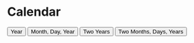 <h1>Calendar</h1>
<style> @import url('https://fonts.googleapis.com/css2?family=Source+Sans+Pro:wght@200&display=swap'); </style>
<button onclick="showYear()">Year</button>
<button onclick="showMdy()">Month, Day, Year</button>
<button onclick="showTwoYears()">Two Years</button>
<button onclick="showTwoMdy()">Two Months, Days, Years</button>



<div id="yearCalendar">
</div>

<div id="yearCalendarHTMLInfo">
</div>

<div id="mdyCalendar">
</div>

<div id="mdyCalendarHTMLInfo">
</div>

<div id="twoYearsCalendar">
</div>

<div id="twoYearsCalendarHTMLInfo">
</div>

<div id="twoMdyCalendar">
</div>

<div id="twoMdyCalendarHTMLInfo">
</div>



<script>
 
  function showYear() {

    // clear the other divs
    document.getElementById("mdyCalendar").innerHTML = "";
    document.getElementById("twoYearsCalendar").innerHTML = "";
    document.getElementById("twoMdyCalendar").innerHTML = "";

    document.getElementById("yearCalendar").innerHTML = "";

    // create a para element and paste "Year" onto html
    let title = document.createElement("p");
    title.appendChild(document.createTextNode("Year:"));
    document.getElementById("yearCalendar").appendChild(title);

    // input text box
    let yearText = document.createElement("INPUT");
    yearText.setAttribute("id", "yearTextBoxId");
    yearText.setAttribute("type", "text"); 
    document.getElementById("yearCalendar").appendChild(yearText);

    // button
    let yearFactsButton = document.createElement("BUTTON");
    //yearFactsButton.setAttribute("id", "yearFactsButtonId");
    yearFactsButton.appendChild(document.createTextNode("Get facts")); 
    // API stuff
    yearFactsButton.onclick = function() {
      // clear contents
      document.getElementById("yearCalendarHTMLInfo").innerHTML = "";

      // get the year inputted in the text box
      let yearInput = document.getElementById("yearTextBoxId").value;

      const urlStart = "https://crimebusterstest.tk/api/calendar/";
      let url = urlStart + "isLeapYear/" + yearInput;

      console.log(url); 

      fetch(url)
        .then(res => res.json())
        .then(data => {
          console.log(data);

          let yearInfo = document.createElement("p");
          yearInfo.appendChild(document.createTextNode("Leap Year? "));
          yearInfo.appendChild(document.createTextNode(data.isLeapYear));
          document.getElementById("yearCalendarHTMLInfo").appendChild(yearInfo);
        
        })

          // 2nd API endpoint
          url = urlStart + "firstDayOfYear/" + yearInput;

          console.log(url); 

          fetch(url)
            .then(res => res.json())
            .then(data => {
              console.log(data);
              
              let yearInfo = document.createElement("p");
              yearInfo.appendChild(document.createTextNode("First day of year: "));
              yearInfo.appendChild(document.createTextNode(data.firstDayOfYear));
              document.getElementById("yearCalendarHTMLInfo").appendChild(yearInfo);
            
            })
    };
    // add button to HTML
    document.getElementById("yearCalendar").appendChild(yearFactsButton);


    
  }
  
  function showMdy() {
    let br = document.createElement("br");

    document.getElementById("yearCalendar").innerHTML = "";
    document.getElementById("twoYearsCalendar").innerHTML = "";
    document.getElementById("twoMdyCalendar").innerHTML = "";

    document.getElementById("mdyCalendar").innerHTML = "";

    let title = document.createElement("p");
    title.appendChild(document.createTextNode("Month, Day, Year:"));
    document.getElementById("mdyCalendar").appendChild(title);

    let mdyMText = document.createElement("INPUT");
    mdyMText.setAttribute("id", "mdyMTextBoxId");
    mdyMText.setAttribute("type", "text"); 
    document.getElementById("mdyCalendar").appendChild(mdyMText);

    document.getElementById("mdyCalendar").appendChild(br);

    let mdyDText = document.createElement("INPUT");
    mdyDText.setAttribute("id", "mdyDTextBoxId");
    mdyDText.setAttribute("type", "text"); 
    document.getElementById("mdyCalendar").appendChild(mdyDText);

    document.getElementById("mdyCalendar").appendChild(br.cloneNode());

    let mdyYText = document.createElement("INPUT");
    mdyYText.setAttribute("id", "mdyYTextBoxId");
    mdyYText.setAttribute("type", "text"); 
    document.getElementById("mdyCalendar").appendChild(mdyYText);


    let mdyFactsButton = document.createElement("BUTTON");
    mdyFactsButton.appendChild(document.createTextNode("Get facts")); 
    
    // API stuff
    mdyFactsButton.onclick = function() {
      document.getElementById("mdyCalendarHTMLInfo").innerHTML = "";

      let mdyMInput = document.getElementById("mdyMTextBoxId").value;
      let mdyDInput = document.getElementById("mdyDTextBoxId").value;
      let mdyYInput = document.getElementById("mdyYTextBoxId").value;

      const urlStart = "https://crimebusterstest.tk/api/calendar/";
      let url = urlStart + "dayOfYear/" + mdyMInput + "/" + mdyDInput + "/" + mdyYInput;

      console.log(url); 

      fetch(url)
        .then(res => res.json())
        .then(data => {
          console.log(data);
           
          let mdyInfo = document.createElement("p");
          mdyInfo.appendChild(document.createTextNode("Number of days since Jan. 1st: "));
          mdyInfo.appendChild(document.createTextNode(data.dayOfYear));
          document.getElementById("mdyCalendarHTMLInfo").appendChild(mdyInfo);
        
        })
      

          // 2nd API endpoint

        url = urlStart + "dayOfWeek/" + mdyMInput + "/" + mdyDInput + "/" + mdyYInput;

          console.log(url); 

          fetch(url)
            .then(res => res.json())
            .then(data => {
              console.log(data);
              
              let mdyInfo = document.createElement("p");
              mdyInfo.appendChild(document.createTextNode("Day of the week: "));
              mdyInfo.appendChild(document.createTextNode(data.dayOfWeek));
              document.getElementById("mdyCalendarHTMLInfo").appendChild(mdyInfo);
            
            })
            
    };
    
    // add button to HTML
    document.getElementById("mdyCalendar").appendChild(mdyFactsButton);

  } 

  
  
function showTwoYears() {
    let br = document.createElement("br");

    document.getElementById("yearCalendar").innerHTML = "";
    document.getElementById("mdyCalendar").innerHTML = "";
    document.getElementById("twoMdyCalendar").innerHTML = "";

    document.getElementById("twoYearsCalendar").innerHTML = "";

    let title = document.createElement("p");
    title.appendChild(document.createTextNode("Two Years:"));
    document.getElementById("twoYearsCalendar").appendChild(title);

    let twoYearsY1Text = document.createElement("INPUT");
    twoYearsY1Text.setAttribute("id", "twoYearsY1TextBoxId");
    twoYearsY1Text.setAttribute("type", "text"); 
    document.getElementById("twoYearsCalendar").appendChild(twoYearsY1Text);

    document.getElementById("twoYearsCalendar").appendChild(br);

    let twoYearsY2Text = document.createElement("INPUT");
    twoYearsY2Text.setAttribute("id", "twoYearsY2TextBoxId");
    twoYearsY2Text.setAttribute("type", "text"); 
    document.getElementById("twoYearsCalendar").appendChild(twoYearsY2Text);

    document.getElementById("mdyCalendar").appendChild(br.cloneNode());


    let twoYearsFactsButton = document.createElement("BUTTON");
    twoYearsFactsButton.appendChild(document.createTextNode("Get facts")); 
    
    // API stuff
    twoYearsFactsButton.onclick = function() {
      document.getElementById("twoYearsCalendarHTMLInfo").innerHTML = "";

      let twoYearsY1Input = document.getElementById("twoYearsY1TextBoxId").value;
      let twoYearsY2Input = document.getElementById("twoYearsY2TextBoxId").value;

      const urlStart = "https://crimebusterstest.tk/api/calendar/";
      let url = urlStart + "numberOfLeapYears/" + twoYearsY1Input + "/" + twoYearsY2Input;
      console.log(url); 

      fetch(url)
        .then(res => res.json())
        .then(data => {
          console.log(data);
           
          let twoYearsInfo = document.createElement("p");
          twoYearsInfo.appendChild(document.createTextNode("Number of leap years between Year 1 and Year 2: "));
          twoYearsInfo.appendChild(document.createTextNode(data.numberOfLeapYears));
          document.getElementById("twoYearsCalendarHTMLInfo").appendChild(twoYearsInfo);
        
        })
             
    };
    
    // add button to HTML
    document.getElementById("twoYearsCalendar").appendChild(twoYearsFactsButton);

  } 

  
  function showTwoMdy() {
    let br = document.createElement("br");

    document.getElementById("yearCalendar").innerHTML = "";
    document.getElementById("twoYearsCalendar").innerHTML = "";
    document.getElementById("mdyCalendar").innerHTML = "";

    document.getElementById("twoMdyCalendar").innerHTML = "";

    let title = document.createElement("p");
    title.appendChild(document.createTextNode("Month 1, Day 1, Year 1, Month 2, Day 2, Year 2"));
    document.getElementById("twoMdyCalendar").appendChild(title);


    let twoMdyM1Text = document.createElement("INPUT");
    twoMdyM1Text.setAttribute("id", "twoMdyM1TextBoxId");
    twoMdyM1Text.setAttribute("type", "text"); 
    document.getElementById("twoMdyCalendar").appendChild(twoMdyM1Text);

    document.getElementById("twoMdyCalendar").appendChild(br.cloneNode());

    let twoMdyD1Text = document.createElement("INPUT");
    twoMdyD1Text.setAttribute("id", "twoMdyD1TextBoxId");
    twoMdyD1Text.setAttribute("type", "text"); 
    document.getElementById("twoMdyCalendar").appendChild(twoMdyD1Text);

    document.getElementById("twoMdyCalendar").appendChild(br.cloneNode());

    let twoMdyY1Text = document.createElement("INPUT");
    twoMdyY1Text.setAttribute("id", "twoMdyY1TextBoxId");
    twoMdyY1Text.setAttribute("type", "text"); 
    document.getElementById("twoMdyCalendar").appendChild(twoMdyY1Text);

    document.getElementById("twoMdyCalendar").appendChild(br.cloneNode());
    
    let twoMdyM2Text = document.createElement("INPUT");
    twoMdyM2Text.setAttribute("id", "twoMdyM2TextBoxId");
    twoMdyM2Text.setAttribute("type", "text"); 
    document.getElementById("twoMdyCalendar").appendChild(twoMdyM2Text);

    document.getElementById("twoMdyCalendar").appendChild(br);

    let twoMdyD2Text = document.createElement("INPUT");
    twoMdyD2Text.setAttribute("id", "twoMdyD2TextBoxId");
    twoMdyD2Text.setAttribute("type", "text"); 
    document.getElementById("twoMdyCalendar").appendChild(twoMdyD2Text);

    document.getElementById("twoMdyCalendar").appendChild(br.cloneNode());

    let twoMdyY2Text = document.createElement("INPUT");
    twoMdyY2Text.setAttribute("id", "twoMdyY2TextBoxId");
    twoMdyY2Text.setAttribute("type", "text"); 
    document.getElementById("twoMdyCalendar").appendChild(twoMdyY2Text);

    let twoMdyFactsButton = document.createElement("BUTTON");
    twoMdyFactsButton.appendChild(document.createTextNode("Get facts")); 
    
    // API stuff
    twoMdyFactsButton.onclick = function() {
      document.getElementById("twoMdyCalendarHTMLInfo").innerHTML = "";

      let twoMdyM1Input = document.getElementById("twoMdyM1TextBoxId").value;
      let twoMdyD1Input = document.getElementById("twoMdyD1TextBoxId").value;
      let twoMdyY1Input = document.getElementById("twoMdyY1TextBoxId").value;
      let twoMdyM2Input = document.getElementById("twoMdyM2TextBoxId").value;
      let twoMdyD2Input = document.getElementById("twoMdyD2TextBoxId").value;
      let twoMdyY2Input = document.getElementById("twoMdyY2TextBoxId").value;

    const urlStart = "https://crimebusterstest.tk/api/calendar/";
    let url = urlStart + "dayOfWeek/" + twoMdyM1Input + "/" + twoMdyD1Input+ "/" + twoMdyY1Input+ "/" + twoMdyM2Input+ "/" + twoMdyD2Input+ "/" + twoMdyY2Input;
    console.log(url);

      fetch(url)
        .then(res => res.json())
        .then(data => {
          console.log(data);
           
          let twoMdyInfo = document.createElement("p");
          twoMdyInfo.appendChild(document.createTextNode("Number of days between two dates: "));
          twoMdyInfo.appendChild(document.createTextNode(data.numDaysToDeadline));
          document.getElementById("twoMdyCalendarHTMLInfo").appendChild(twoMdyInfo);
        
        })
             
    };
    
    // add button to HTML
    document.getElementById("twoMdyCalendar").appendChild(twoMdyFactsButton);

  } 

 
     
     
  
</script>
